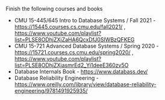 
Finish the following courses and books
- CMU 15-445/645 Intro to Database Systems / Fall 2021 - https://15445.courses.cs.cmu.edu/fall2021/ , https://www.youtube.com/playlist?list=PLSE8ODhjZXjZaHA6QcxDfJ0SIWBzQFKEG
- CMU 15-721 Advanced Database Systems / Spring 2020 - https://15721.courses.cs.cmu.edu/spring2020/ , https://www.youtube.com/playlist?list=PLSE8ODhjZXjasmrEd2_Yi1deeE360zv5O
- Database Internals Book - https://www.databass.dev/
- Database Reliability Engineering - https://www.oreilly.com/library/view/database-reliability-engineering/9781491925935/

